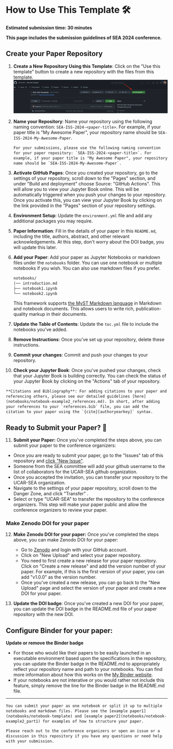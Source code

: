 # How to Use This Template 🛠️

**Estimated submission time: 30 minutes**

**This page includes the submission guidelines of SEA 2024 conference.**

## Create your Paper Repository

1. **Create a New Repository Using this Template**: Click on the "Use this template" button to create a new repository with the files from this template. 
![Use this template](assets/use-this-template.png)

2. **Name your Repository**: Name your repository using the following naming convention: `SEA-ISS-2024-<paper-title>`. For example, if your paper title is "My Awesome Paper", your repository name should be `SEA-ISS-2024-My-Awesome-Paper`.

    ```{note}
    For your submissions, please use the following naming convention for your paper repository: `SEA-ISS-2024-<paper-title>`. For example, if your paper title is "My Awesome Paper", your repository name should be `SEA-ISS-2024-My-Awesome-Paper`.
    ```


3. **Activate GitHub Pages**: Once you created your repository, go to the settings of your repository, scroll down to the "Pages" section, and under "Build and deployment" choose Source: "GitHub Actions". This will allow you to view your Jupyter Book online.
This will be automatically triggered when you push your changes to your repository. Once you activate this, you can view your Jupyter Book by clicking on the link provided in the "Pages" section of your repository settings.

4. **Environment Setup**: Update the `environment.yml` file and add any additional packages you may require. 

5. **Paper Information**: Fill in the details of your paper in this `README.md`, including the title, authors, abstract, and other relevant acknowledgements. At this step, don't worry about the DOI badge, you will update this later.

6. **Add your Paper**: Add your paper as Jupyter Notebooks or markdown files under the `notebooks` folder. You can use one notebook or multiple notebooks if you wish. You can also use markdown files if you prefer.

    ```
    notebooks/
    |── introduction.md
    ├── notebook1.ipynb
    └── notebook2.ipynb
    ```

    This framework supports [the MyST Markdown language](https://jupyterbook.org/en/stable/reference/glossary.html#term-MyST) in Markdown and notebook documents. This allows users to write rich, publication-quality markup in their documents.

7. **Update the Table of Contents**: Update the `toc.yml` file to include the notebooks you've added.
 
8. **Remove Instructions**: Once you've set up your repository, delete these instructions. 

9. **Commit your changes**: Commit and push your changes to your repository.

10. **Check your Jupyter Book**: Once you've pushed your changes, check that your Jupyter Book is building correctly. You can check the status of your Jupyter Book by clicking on the "Actions" tab of your repository.


```{tip}
**Citations and Bibliography**: For adding citations to your paper and referencing others, please see our detailed guidelines [here](notebooks/notebook-example2_references.md). In short, after adding your references to your `references.bib` file, you can add the citation to your paper using the `{cite}[authoryearkey]` syntax.
```

## Ready to Submit your Paper? 📝

11. **Submit your Paper:** Once you've completed the steps above, you can submit your paper to the conference organizers:
* Once you are ready to submit your paper, go to the "Issues" tab of this repository and [click "New Issue"](https://github.com/UCAR-SEA/SEA-ISS-Template/issues/new).
* Someone from the SEA committee will add your github username to the list of collaborators for the UCAR-SEA github organization.
* Once you accepted the invitation, you can transfer your repository to the UCAR-SEA organization.
* Navigate to the settings of your paper repository, scroll down to the Danger Zone, and click "Transfer" . 
* Select or type "UCAR-SEA" to transfer the repository to the conference organizers. This step will make your paper public and allow the conference organizers to review your paper.



### Make Zenodo DOI for your paper

12. **Make Zenodo DOI for your paper:** Once you've completed the steps above, you can make Zenodo DOI for your paper:

    * Go to [Zenodo](https://zenodo.org/) and login with your GitHub account.
    * Click on "New Upload" and select your paper repository.
    * You need to first create a new release for your paper repository. Click on "Create a new release" and add the version number of your paper. For example, if this is the first version of your paper, you can add "v1.0.0" as the version number.
    * Once you've created a new release, you can go back to the "New Upload" page and select the version of your paper and create a new DOI for your paper.


13. **Update the DOI badge**: Once you've created a new DOI for your paper, you can update the DOI badge in the README.md file of your paper repository with the new DOI.

## Configure Binder for your paper:

**Update or remove the Binder badge**
    
* For those who would like their papers to be easily launched in an executable environment based upon the specifications in the repository, you can update the Binder badge in the README.md to appropriately reflect your repository name and path to your notebooks.  You can find more information about how this works on the [My Binder website](https://mybinder.org/).
* If your notebooks are not interative or you would rather not include this feature, simply remove the line for the Binder badge in the README.md file. 

-----------------


```{tip}
You can submit your paper as one notebook or split it up to multiple notebooks and markdown files. Please see the [example paper1](notebooks/notebook-template) and [example paper2](notebooks/notebook-example2_part1) for examples of how to structure your paper.
```


```{note}
Please reach out to the conference organizers or open an issue or a discussion in this repository if you have any questions or need help with your submission.
```